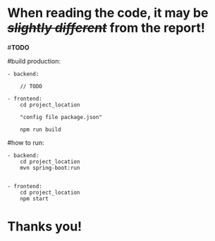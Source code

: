
# **When reading the code, it may be ~~_slightly different_~~ from the report!**


#**TODO**

#build production:

    - backend:
        
        // TODO
        
    - frontend:
        cd project_location
       
        "config file package.json"
        
        npm run build
        
#how to run:

    - backend:
        cd project_location  
        mvn spring-boot:run
        
         
    - frontend:
        cd project_location
        npm start


# **Thanks you!**
    
    
    
